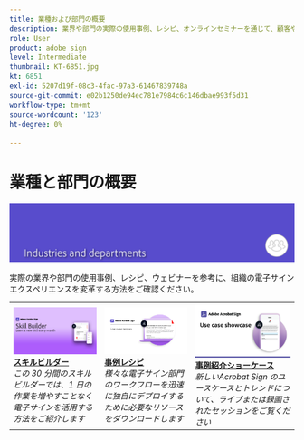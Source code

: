 ```yaml
---
title: 業種および部門の概要
description: 業界や部門の実際の使用事例、レシピ、オンラインセミナーを通じて、顧客や従業員の電子サイン体験をどのように変革できるかご覧ください
role: User
product: adobe sign
level: Intermediate
thumbnail: KT-6851.jpg
kt: 6851
exl-id: 5207d19f-08c3-4fac-97a3-61467839748a
source-git-commit: e02b1250de94ec781e7984c6c146dbae993f5d31
workflow-type: tm+mt
source-wordcount: '123'
ht-degree: 0%

---
```


# 業種と部門の概要

![Acrobat Sign 業界イメージ](../assets/Hero-Industry.png)

実際の業界や部門の使用事例、レシピ、ウェビナーを参考に、組織の電子サインエクスペリエンスを変革する方法をご確認ください。

<table style="table-layout:fixed">
<tr>
  <td>
    <a href="innovation-series.md">
      <img alt="スキルビルダー" src="../assets/SB_1280.jpg" />
    </a>
    <div>
    <a href="innovation-series.md"><strong>スキルビルダー</strong></a>
    </div>
    <em>この 30 分間のスキルビルダーでは、1 日の作業を増やすことなく電子サインを活用する方法をご紹介します</em>
    <br>
  </td>
  <td>
    <a href="recipes.md">
      <img alt="事例レシピ" src="../assets/Expand_RecipeR.png" />
    </a>
    <div>
    <a href="recipes.md"><strong>事例レシピ</strong></a>
    </div>
    <em>様々な電子サイン部門のワークフローを迅速に独自にデプロイするために必要なリソースをダウンロードします</em>
    <br>
  </td>
  <td>
    <a href="use-case-showcase.md">
      <img alt="事例紹介ショーケース" src="../assets/UseCaseShowcaseR.png" />
    </a>
    <div>
    <a href="use-case-showcase.md"><strong>事例紹介ショーケース</strong></a>
    </div>
    <em>新しいAcrobat Sign のユースケースとトレンドについて、ライブまたは録画されたセッションをご覧ください</em>
    <br>
  </td>
</tr>
</table>
